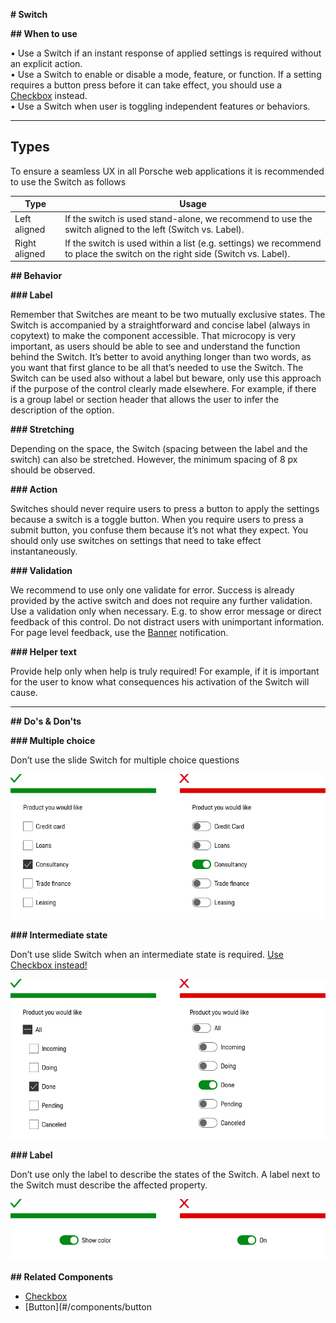 **# Switch**

**## When to use**

• Use a Switch if an instant response of applied settings is required without an explicit action.  
• Use a Switch to enable or disable a mode, feature, or function. If a setting requires a button press before it can take effect, you should use a [Checkbox](#/components/checkbox-wrapper) instead.  
• Use a Switch when user is toggling independent features or behaviors.

---

## Types

To ensure a seamless UX in all Porsche web applications it is recommended to use the Switch as follows

| Type | Usage |
|----|----|
| Left aligned | If the switch is used stand-alone, we recommend to use the switch aligned to the left (Switch vs. Label). |
| Right aligned | If the switch is used within a list (e.g. settings) we recommend to place the switch on the right side (Switch vs. Label). |


**## Behavior**

**### Label**

Remember that Switches are meant to be two mutually exclusive states. The Switch is accompanied by a straightforward and concise label (always in copytext) to make the component accessible. That microcopy is very important, as users should be able to see and understand the function behind the Switch. It’s better to avoid anything longer than two words, as you want that first glance to be all that’s needed to use the Switch. The Switch can be used also without a label but beware, only use this approach if the purpose of the control clearly made elsewhere. For example, if there is a group label or section header that allows the user to infer the description of the option.

**### Stretching**

Depending on the space, the Switch (spacing between the label and the switch) can also be stretched. However, the minimum spacing of 8 px should be observed.

**### Action**

Switches should never require users to press a button to apply the settings because a switch is a toggle button. When you require users to press a submit button, you confuse them because it’s not what they expect. You should only use switches on settings that need to take effect instantaneously. 

**### Validation**

We recommend to use only one validate for error. Success is already provided by the active switch and does not require any further validation. Use a validation only when necessary. E.g. to show error message or direct feedback of this control. Do not distract users with unimportant information. For page level feedback, use the [Banner](#/components/banner) notification.


**### Helper text** 

Provide help only when help is truly required! For example, if it is important for the user to know what consequences his activation of the Switch will cause.


---

**## Do's & Don'ts**

**### Multiple choice**

Don’t use the slide Switch for multiple choice questions

![Multiple choice questions](./assets/switch-multiple_choice.png)

**### Intermediate state**

Don’t use slide Switch when an intermediate state is required. [Use Checkbox instead!](#/components/checkbox-wrapper)

![Intermediate state](./assets/switch-intermediate-state.png)

**### Label**

Don’t use only the label to describe the states of the Switch. A label next to the Switch must describe the affected property.

![Switch Label](./assets/switch-label.png)


**## Related Components**

- [Checkbox](#/components/checkbox)
- [Button](#/components/button